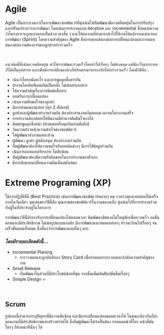 # Agile

Agile เป็นกระบวนการในการพัฒนาซอฟต์แวร์ที่มุ่งเน้นให้ทีมพัฒนามีความยืดหยุ่นในการปรับปรุงและปรับแก้ระหว่างการพัฒนา โดยเน้นการทำงานแบบ iterative และ incremental 
ซึ่งหมายความว่าโครงการจะถูกแบ่งออกเป็นช่วงเวลาสั้น ๆ และให้ผลงานที่สามารถนำไปใช้งานได้หลังจากแต่ละรอบการพัฒนา (Sprint) โดยความสำคัญของ Agile 
คือการตอบสนองต่อการเปลี่ยนแปลงและการตอบสนองต่อความต้องการของลูกค้าอย่างรวดเร็ว


<br>

_แนวคิดนี้นี้เน้นความยืดหยุ่น ทำให้การพัฒนารวดเร็วโดยทำไปเรื่อยๆ ไม่ต้องหยุด แม้มีอะไรมากระทบก็ไม่่เป็นอุปสรรค
และเมื่อมีการเปลี่ยนแปลงก็พร้อมสามารถรองรับได้อย่างรวดเร็ว โดยมีวิธีคือ..._

  - เน้นว่าใครถนัดอะไร และการพูดคุยสื่อสารกัน
  - ทำงานโดยยึดที่ผลผลิตเป็นหลัก ไม่เน้นทำเอกสาร
  - ให้ความสำคัญเรื่องการติดต่อสื่อสาร
  - ยอมรับการเปลี่ยนแปลง
  - เน้นความพึงพอใจของลูกค้า
  - มีการส่งมอมงานบ่อย (ทุก 2 สัปดาห์)
  - ลูกค้าและผู้พัฒนาทำงานร่วมกัน ต้องประสานงานกันตลอดเวลาจนโครงงานเสร็จ
  - การทำงานต้องปล่อยให้ทีมงานมีอำนาจตัดสินใจเองได้
  - ติดต่อพูดคุยซึ่งหน้า (ห้ามเมลหรือคุยกันผ่านมือถือ)
  - วัดความก้าวหน้าความสำเร็จของซอฟต์แวร์
  - ให้ผู้พัฒนาส่งงานแต่ละส่วน
  - ผู้พัฒนา ลูกค้า ผู้สนับสนุน ต้องทำงานร่วมกัน
  - ทีมผู้พัฒนาต้องให้ความสนใจกับเทคนิคต่างๆ มีการใช้ข้อมูลร่วมกัน
  - เน้นการออกแบบเรียบง่าย ไม่ซับซ้อน
  - ทีมผู้พัฒนาต้องมีความรับผิดชอบในการทำงานของตัวเอง
  - มีการนับแลกแปลี่ยนความคิดเห็นสม่ำเสมอ


# Extreme Programing (XP)
ใช้การปฏิบัติที่ดี (Best Practice) เช่นการพัฒนาซอฟต์แวร์หลายๆ คน รวบรวมและทดสอบให้เสร็จภายในวันเดียว
จุดเด่นของวิธีนี้คือ คุณภาพของซอฟต์แวร์ในงานขนาดเล็ก มุ่งเน้นไปที่การทำงานร่วมกับผู้ในที่ประจำอยู่ในโครงการ

การพัฒนาวิธีนี้ยังรองรับการเปลี่ยนแปลงได้ตลอดเวลา ทีมพัฒนามีขนาดไม่ใหญ่นักเพื่อความเร็ว ลดขั้นตอนและมีประสิทธิภาพ
ไม่เน้นรูปแบบมากนัก มีการพัฒนาและทดสอบย่อยๆ ทำวนเวียนไปเรื่อยๆ จนเสร็จขั้นตอนทั้งหมด ซึ่งสั้นกว่าการพัฒนาแบบอื่นๆ มาก 


### _โดยมีรายละเอียดดังนี้..._

+ Incremental Planing
  + การวางแผนจะถูกบันทึกลง Story Card เพื่อกำหนดระยะเวลาและลำดับความสำคัญของงาน
+ Small Release
  + เริ่มพัฒนาในส่วนที่มีประโยชน์น้อยที่สุด จากนั้นเพิ่มเติมฟังก์ชันขึ้นเรื่อยๆ 
+ Simple Design
  +  




<br>

## Scrum


รูปแบบนี้สามารถระบุปัญหาที่มีความซับซ้อน และมีการเปลี่ยนแปลงตลอดเวลาได้ ในขณะเดียวกันก็ส่งมอมงานที่มีประสิทธิภาพและสร้างสรรค์ได้ 
ซึ่งทีมผู้พัฒนาไม่จำเป็นต้อง กำหนดหน้าที่ใคร หน้าที่มัน ใครๆ ก็ทำหน้าที่นั้นๆ ได้


